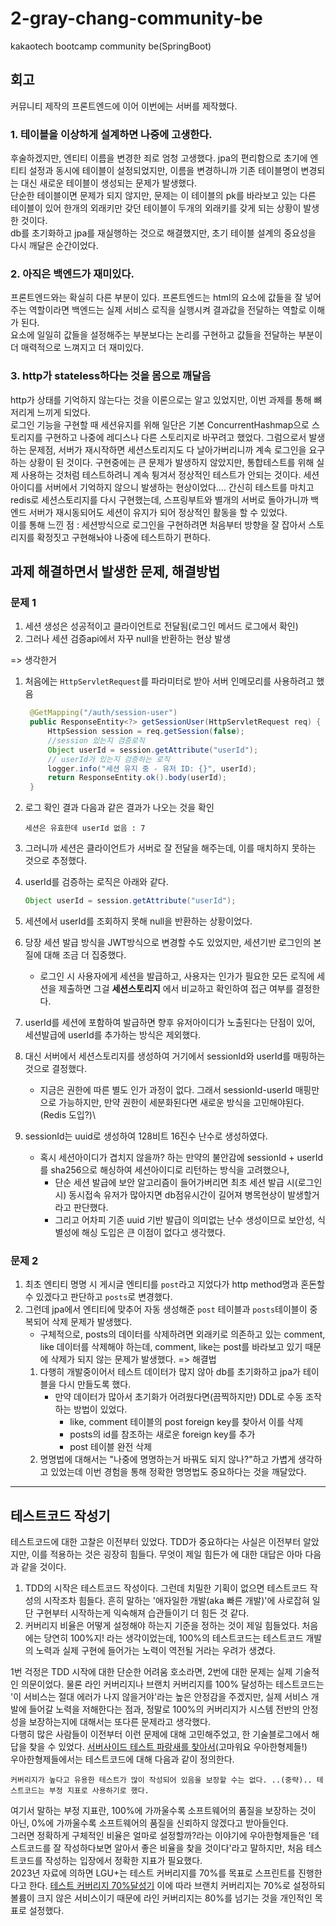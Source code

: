 # 2-gray-chang-community-be
kakaotech bootcamp community be(SpringBoot)
## 회고
커뮤니티 제작의 프론트엔드에 이어 이번에는 서버를 제작했다.
### 1. 테이블을 이상하게 설계하면 나중에 고생한다.
후술하겠지만, 엔티티 이름을 변경한 죄로 엄청 고생했다.
jpa의 편리함으로 초기에 엔티티 설정과 동시에 테이블이 설정되었지만, 이름을 변경하니까 기존 테이블명이 변경되는 대신 새로운 테이블이 생성되는 문제가 발생했다.<br>
단순한 테이블이면 문제가 되지 않지만, 문제는 이 테이블의 pk를 바라보고 있는 다른 테이블이 있어 한개의 외래키만 갖던 테이블이 두개의 외래키를 갖게 되는 상황이 발생한 것이다.<br>
db를 초기화하고 jpa를 재실행하는 것으로 해결했지만, 초기 테이블 설계의 중요성을 다시 깨달은 순간이었다.

### 2. 아직은 백엔드가 재미있다.
프론트엔드와는 확실히 다른 부분이 있다. 프론트엔드는 html의 요소에 값들을 잘 넣어주는 역할이라면 백엔드는 실제 서비스 로직을 실행시켜 결과값을 전달하는 역할로 이해가 된다.<br>
요소에 일일히 값들을 설정해주는 부분보다는 논리를 구현하고 값들을 전달하는 부분이 더 매력적으로 느껴지고 더 재미있다.

### 3. http가 stateless하다는 것을 몸으로 깨달음
http가 상태를 기억하지 않는다는 것을 이론으로는 알고 있었지만, 이번 과제를 통해 뼈저리게 느끼게 되었다.<br>
로그인 기능을 구현할 때 세션유지를 위해 일단은 기본 ConcurrentHashmap으로 스토리지를 구현하고 나중에 레디스나 다른 스토리지로 바꾸려고 했었다.
그럼으로서 발생하는 문제점, 서버가 재시작하면 세션스토리지도 다 날아가버리니까 계속 로그인을 요구하는 상황이 된 것이다.
구현중에는 큰 문제가 발생하지 않았지만, 통합테스트를 위해 실제 사용하는 것처럼 테스트하려니 계속 튕겨서 정상적인 테스트가 안되는 것이다.
세션아이디를 서버에서 기억하지 않으니 발생하는 현상이었다....
간신히 테스트를 마치고 redis로 세션스토리지를 다시 구현했는데, 스프링부트와 별개의 서버로 돌아가니까 백엔드 서버가 재시동되어도 세션이 유지가 되어 정상적인 활동을 할 수 있었다.<br>
이를 통해 느낀 점 : 세션방식으로 로그인을 구현하려면 처음부터 방향을 잘 잡아서 스토리지를 확정짓고 구현해놔야 나중에 테스트하기 편하다.

## 과제 해결하면서 발생한 문제, 해결방법
### 문제 1
1. 세션 생성은 성공적이고 클라이언트로 전달됨(로그인 메서드 로그에서 확인)
2. 그러나 세션 검증api에서 자꾸 null을 반환하는 현상 발생

=> 생각한거
   1. 처음에는 ```HttpServletRequest```를 파라미터로 받아 서버 인메모리를 사용하려고 했음
    
      ```java
       @GetMapping("/auth/session-user")
       public ResponseEntity<?> getSessionUser(HttpServletRequest req) {
           HttpSession session = req.getSession(false);
           //session 있는지 검증로직
           Object userId = session.getAttribute("userId");
           // userId가 있는지 검증하는 로직
           logger.info("세션 유지 중 - 유저 ID: {}", userId);
           return ResponseEntity.ok().body(userId);
       }
      ```
   2. 로그 확인 결과 다음과 같은 결과가 나오는 것을 확인
       ```
      세션은 유효한데 userId 없음 : 7
      ```
   3. 그러니까 세션은 클라이언트가 서버로 잘 전달을 해주는데, 이를 매치하지 못하는 것으로 추정했다.
   4. userId를 검증하는 로직은 아래와 같다.
       ```java
      Object userId = session.getAttribute("userId");
       ```
   5. 세션에서 userId를 조회하지 못해 null을 반환하는 상황이었다.
   6. 당장 세션 발급 방식을 JWT방식으로 변경할 수도 있었지만, 세션기반 로그인의 본질에 대해 조금 더 집중했다.
       * 로그인 시 사용자에게 세션을 발급하고, 사용자는 인가가 필요한 모든 로직에 세션을 제출하면 그걸 **세션스토리지** 에서 비교하고 확인하여 접근 여부를 결정한다.
   7. userId를 세션에 포함하여 발급하면 향후 유저아이디가 노출된다는 단점이 있어, 세션발급에 userId를 추가하는 방식은 제외했다.
   8. 대신 서버에서 세션스토리지를 생성하여 거기에서 sessionId와 userId를 매핑하는 것으로 결정했다.
       * 지금은 권한에 따른 별도 인가 과정이 없다. 그래서 sessionId-userId 매핑만으로 가능하지만, 만약 권한이 세분화된다면 새로운 방식을 고민해야된다.(Redis 도입?)\
   9. sessionId는 uuid로 생성하여 128비트 16진수 난수로 생성하였다.
       * 혹시 세션아이디가 겹치지 않을까? 하는 만약의 불안감에 sessionId + userId를 sha256으로 해싱하여 세션아이디로 리턴하는 방식을 고려했으나,
           * 단순 세션 발급에 보안 알고리즘이 들어가버리면 최초 세션 발급 시(로그인 시) 동시접속 유저가 많아지면 db점유시간이 길어져 병목현상이 발생할거라고 판단했다.
           * 그리고 어차피 기존 uuid 기반 발급이 의미없는 난수 생성이므로 보안성, 식별성에 해싱 도입은 큰 이점이 없다고 생각했다.

### 문제 2
1. 최초 엔티티 명명 시 게시글 엔티티를 ```post```라고 지었다가 http method명과 혼돈할 수 있겠다고 판단하고 ```posts```로 변경했다.
2. 그런데 jpa에서 엔티티에 맞추어 자동 생성해준 ```post``` 테이블과 ```posts```테이블이 중복되어 삭제 문제가 발생했다.
   * 구체적으로, posts의 데이터를 삭제하려면 외래키로 의존하고 있는 comment, like 데이터를 삭제해야 하는데, comment, like는 post를 바라보고 있기 때문에 삭제가 되지 않는 문제가 발생했다.
=> 해결법
   1. 다행히 개발중이어서 테스트 데이터가 많지 않아 db를 초기화하고 jpa가 테이블을 다시 만들도록 했다.
      * 만약 데이터가 많아서 초기화가 어려웠다면(끔찍하지만) DDL로 수동 조작하는 방법이 있었다.
        * like, comment 테이블의 post foreign key를 찾아서 이를 삭제
        * posts의 id를 참조하는 새로운 foreign key를 추가
        * post 테이블 완전 삭제
   2. 명명법에 대해서는 "나중에 명명하는거 바꿔도 되지 않나?"하고 가볍게 생각하고 있었는데 이번 경험을 통해 정확한 명명법도 중요하다는 것을 깨달았다.
----
## 테스트코드 작성기
테스트코드에 대한 고찰은 이전부터 있었다. TDD가 중요하다는 사실은 이전부터 알았지만, 이를 적용하는 것은 굉장히 힘들다. 무엇이 제일 힘든가 에 대한 대답은 아마 다음과 같을 것이다.
1. TDD의 시작은 테스트코드 작성이다. 그런데 치밀한 기획이 없으면 테스트코드 작성의 시작조차 힘들다. 흔히 말하는 '애자일한 개발(aka 빠른 개발)'에 사로잡혀 일단 구현부터 시작하는게 익숙해져 습관들이기 더 힘든 것 같다.
2. 커버리지 비율은 어떻게 설정해야 하는지 기준을 정하는 것이 제일 힘들었다. 처음에는 당연히 100%지! 라는 생각이었는데, 100%의 테스트코드는 테스트코드 개발의 노력과 실제 구현에 들어가는 노력이 역전될 거라는 우려가 생겼다.

1번 걱정은 TDD 시작에 대한 단순한 어려움 호소라면, 2번에 대한 문제는 실제 기술적인 의문이었다. 물론 라인 커버리지나 브랜치 커버리지를 100% 달성하는 테스트코드는 '이 서비스는 절대 에러가 나지 않을거야'라는 높은 안정감을 주겠지만, 실제 서비스 개발에 들어갈 노력을 저해한다는 점과, 정말로 100%의 커버리지가 시스템 전반의 안정성을 보장하는지에 대해서는 또다른 문제라고 생각했다.<br>
다행히 많은 사람들이 이전부터 이런 문제에 대해 고민해주었고, 한 기술블로그에서 해답을 찾을 수 있었다. [서버사이드 테스트 파랑새를 찾아서](https://techblog.woowahan.com/14874/)(고마워요 우아한형제들!)<br>
우아한형제들에서는 테스트코드에 대해 다음과 같이 정의한다.
```
커버리지가 높다고 유용한 테스트가 많이 작성되어 있음을 보장할 수는 없다. ..(중략).. 테스트코드는 부정 지표로 사용하기로 했다.
```
여기서 말하는 부정 지표란, 100%에 가까울수록 소프트웨어의 품질을 보장하는 것이 아닌, 0%에 가까울수록 소프트웨어의 품질을 신뢰하지 않겠다고 받아들인다.<br>
그러면 정확하게 구체적인 비율은 얼마로 설정할까?라는 이야기에 우아한형제들은 '테스트코드를 잘 작성하다보면 알아서 좋은 비율을 찾을 것이다'라고 말하지만, 처음 테스트코드를 작성하는 입장에서 정확한 지표가 필요했다.<br>
2023년 자료에 의하면 LGU+는 테스트 커버리지를 70%를 목표로 스프린트를 진행한다고 한다. [테스트 커버리지 70%달성기](https://techblog.uplus.co.kr/%ED%85%8C%EC%8A%A4%ED%8A%B8-%EC%BB%A4%EB%B2%84%EB%A6%AC%EC%A7%80-70-%EB%8B%AC%EC%84%B1%EA%B8%B0-8c09623fe79c) 이에 따라 브랜치 커버리지는 70%로 설정하되 볼륨이 크지 않은 서비스이기 때문에 라인 커버리지는 80%를 넘기는 것을 개인적인 목표로 설정했다. 